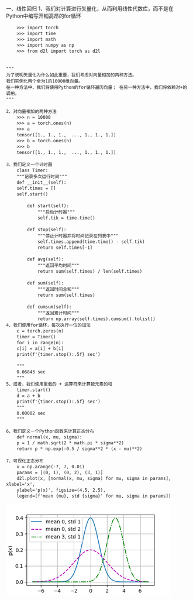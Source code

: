 一、线性回归
    1、我们对计算进行矢量化，从而利用线性代数库，而不是在Python中编写开销高昂的for循环
    
        >>> import torch
        >>> import time
        >>> import math
        >>> import numpy as np
        >>> from d2l import torch as d2l
    
    
    """
    为了说明矢量化为什么如此重要，我们考虑对向量相加的两种方法。
    我们实例化两个全为1的10000维向量。
    在一种方法中，我们将使用Python的for循环遍历向量； 在另一种方法中，我们将依赖对+的调用。
    """
    
    2、对向量相加的两种方法
        >>> n = 10000
        >>> a = torch.ones(n)
        >>> a
        tensor([1., 1., 1.,  ..., 1., 1., 1.])
        >>> b = torch.ones(n)
        >>> b
        tensor([1., 1., 1.,  ..., 1., 1., 1.])
    
    3、我们定义一个计时器
        class Timer:
        """记录多次运行时间"""
        def __init__(self):
        self.times = []
        self.start()
    
            def start(self):
                """启动计时器"""
                self.tik = time.time()
        
            def stop(self):
                """停止计时器并将时间记录在列表中"""
                self.times.append(time.time() - self.tik)
                return self.times[-1]
        
            def avg(self):
                """返回平均时间"""
                return sum(self.times) / len(self.times)
        
            def sum(self):
                """返回时间总和"""
                return sum(self.times)
        
            def cumsum(self):
                """返回累计时间"""
                return np.array(self.times).cumsum().tolist()
    4、我们使用for循环，每次执行一位的加法
        c = torch.zeros(n)
        timer = Timer()
        for i in range(n):
        c[i] = a[i] + b[i]
        print(f'{timer.stop():.5f} sec')
        
        """
        0.06843 sec
        """
    5、或者，我们使用重载的 + 运算符来计算按元素的和
        timer.start()
        d = a + b
        print(f'{timer.stop():.5f} sec')
        """
        0.00002 sec
        """
    
    6、我们定义一个Python函数来计算正态分布
        def normal(x, mu, sigma):
        p = 1 / math.sqrt(2 * math.pi * sigma**2)
        return p * np.exp(-0.5 / sigma**2 * (x - mu)**2)
    
    7、可视化正态分布
        x = np.arange(-7, 7, 0.01)
        params = [(0, 1), (0, 2), (3, 1)]
        d2l.plot(x, [normal(x, mu, sigma) for mu, sigma in params], xlabel='x',
        ylabel='p(x)', figsize=(4.5, 2.5),
        legend=[f'mean {mu}, std {sigma}' for mu, sigma in params])
![](可视化正态分布.png)
